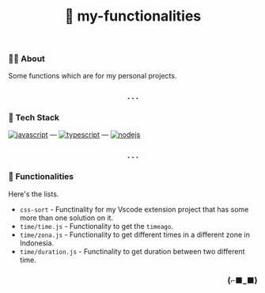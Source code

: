 <h1 align="center">🔨 my-functionalities</h1>

<br>

### 👨‍💻 About

Some functions which are for my personal projects.

<h3 align="center">. . .</h3>

### 🧰 Tech Stack

[<img alt="javascript" src="https://img.shields.io/badge/JavaScript-323330?style=for-the-badge&logo=javascript&logoColor=F7DF1E" />](https://developer.mozilla.org/en-US/docs/Web/javascript) —
[<img alt="typescript" src="https://img.shields.io/badge/TypeScript-007ACC?style=for-the-badge&logo=typescript&logoColor=white" />](https://www.typescriptlang.org/) —
[<img alt="nodejs" src="https://img.shields.io/badge/Node.js-339933?style=for-the-badge&logo=nodedotjs&logoColor=white" />](https://www.nodejs.org/)

<h3 align="center">. . .</h3>

### 🔨 Functionalities

Here's the lists.

-  `css-sort` - Functinality for my Vscode extension project that has some more than one solution on it.
-  `time/time.js` - Functionality to get the `timeago`.
-  `time/zona.js` - Functionality to get different times in a different zone in Indonesia.
-  `time/duration.js` - Functinality to get duration between two different time.

<h3 align="right">(⌐■_■)</h3>
